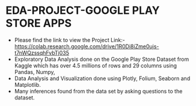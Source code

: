 # EDA-PROJECT-GOOGLE PLAY STORE APPS

- Please find the link to view the Project Link:- https://colab.research.google.com/drive/1R0Di8iZme0ujs-t7nWQzssqhFvbTj035
- Exploratory Data Analysis done on the  Google Play Store Dataset from Kaggle which has over 4.5 millions of rows and 29 columns using Pandas, Numpy, 
- Data Analysis and Visualization done using Plotly, Folium, Seaborn and Matplotlib.
- Many inferences found from the data set by asking questions to the dataset.
